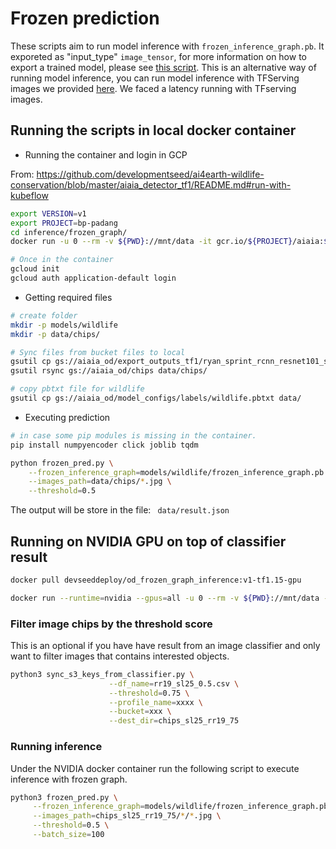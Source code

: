 # Frozen prediction

These scripts aim to run model inference with `frozen_inference_graph.pb`. It exporeted as "input_type" `image_tensor`, for more information on how to export a trained model, please see [this script](https://github.com/developmentseed/ai4earth-wildlife-conservation/blob/master/aiaia_detector_tf1/aiaia_detector/exporter.py). This is an alternative way of running model inference, you can run model inference with TFServing images we provided [here](../README.md). We faced a latency running with TFserving images.


## Running the scripts in local docker container

- Running the container and login in GCP

From: https://github.com/developmentseed/ai4earth-wildlife-conservation/blob/master/aiaia_detector_tf1/README.md#run-with-kubeflow

```bash
export VERSION=v1
export PROJECT=bp-padang
cd inference/frozen_graph/
docker run -u 0 --rm -v ${PWD}://mnt/data -it gcr.io/${PROJECT}/aiaia:${VERSION}-tf1.15-cpu bash

# Once in the container
gcloud init
gcloud auth application-default login

```

- Getting required files

```bash
# create folder
mkdir -p models/wildlife
mkdir -p data/chips/

# Sync files from bucket files to local
gsutil cp gs://aiaia_od/export_outputs_tf1/ryan_sprint_rcnn_resnet101_serengeti_wildlife_v3_tfs/frozen_inference_graph.pb models/wildlife/
gsutil rsync gs://aiaia_od/chips data/chips/

# copy pbtxt file for wildlife
gsutil cp gs://aiaia_od/model_configs/labels/wildlife.pbtxt data/
```

- Executing prediction

```bash
# in case some pip modules is missing in the container.
pip install numpyencoder click joblib tqdm

python frozen_pred.py \
    --frozen_inference_graph=models/wildlife/frozen_inference_graph.pb \
    --images_path=data/chips/*.jpg \
    --threshold=0.5
```

The output will be store in the file: ` data/result.json`

## Running on NVIDIA GPU on top of classifier result

```bash
docker pull devseeddeploy/od_frozen_graph_inference:v1-tf1.15-gpu

docker run --runtime=nvidia --gpus=all -u 0 --rm -v ${PWD}://mnt/data -it devseeddeploy/od_frozen_graph_inference:v1-tf1.15-gpu bash
```
### Filter image chips by the threshold score

This is an optional if you have have result from an image classifier and only want to filter images that contains interested objects.

```bash
python3 sync_s3_keys_from_classifier.py \
                      --df_name=rr19_sl25_0.5.csv \
                      --threshold=0.75 \
                      --profile_name=xxxx \
                      --bucket=xxx \
                      --dest_dir=chips_sl25_rr19_75

```

### Running inference

Under the NVIDIA docker container run the following script to execute inference with frozen graph.


```bash
python3 frozen_pred.py \
     --frozen_inference_graph=models/wildlife/frozen_inference_graph.pb \
     --images_path=chips_sl25_rr19_75/*/*.jpg \
     --threshold=0.5 \
     --batch_size=100
```
